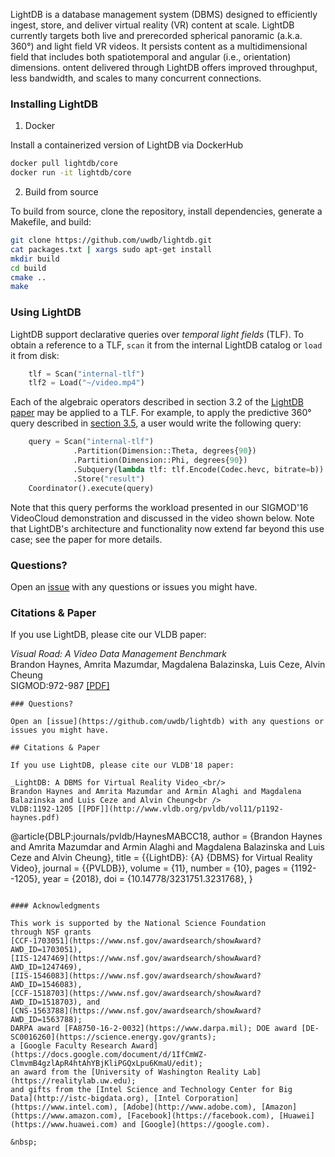 LightDB is a database management system (DBMS) designed
to efficiently ingest, store, and deliver virtual reality (VR)
content at scale. LightDB currently targets both live and prerecorded
spherical panoramic (a.k.a. 360°) and light field VR videos. It persists content
as a multidimensional field that includes both spatiotemporal 
and angular (i.e., orientation) dimensions. 
ontent delivered through LightDB offers improved throughput,
less bandwidth, and scales to many concurrent connections.

### Installing LightDB

1. Docker

Install a containerized version of LightDB via DockerHub

```sh
docker pull lightdb/core
docker run -it lightdb/core
```

2. Build from source

To build from source, clone the repository, install dependencies, generate a Makefile, and build:

```sh
git clone https://github.com/uwdb/lightdb.git
cat packages.txt | xargs sudo apt-get install
mkdir build
cd build
cmake ..
make
```

### Using LightDB

LightDB support declarative queries over _temporal light fields_ (TLF).  To obtain a reference to a TLF, `scan` it from the internal LightDB catalog or `load` it from disk:

```python
    tlf = Scan("internal-tlf")
    tlf2 = Load("~/video.mp4")
```

Each of the algebraic operators described in section 3.2 of the [LightDB paper](http://db.cs.washington.edu/projects/lightdb/p1144-haynes.pdf) may be applied to a TLF.  For example, to apply the predictive 360° query described in [section 3.5](http://db.cs.washington.edu/projects/lightdb/p1144-haynes.pdf), a user would write the following query:

```python
    query = Scan("internal-tlf")
              .Partition(Dimension::Theta, degrees{90})
              .Partition(Dimension::Phi, degrees{90})
              .Subquery(lambda tlf: tlf.Encode(Codec.hevc, bitrate=b))
              .Store("result")
    Coordinator().execute(query)
```

Note that this query performs the workload presented in our SIGMOD'16 VideoCloud demonstration and discussed in the video shown below.  Note that LightDB's architecture and functionality now extend far beyond this use case; see the paper for more details.

### Questions?

Open an [issue](https://github.com/uwdb/lightdb) with any questions or issues you might have.

### Citations & Paper

If you use LightDB, please cite our VLDB paper:

_Visual Road: A Video Data Management Benchmark_<br />
Brandon Haynes, Amrita Mazumdar, Magdalena Balazinska, Luis Ceze, Alvin Cheung<br />
SIGMOD:972-987 [[PDF]](https://dl.acm.org/citation.cfm?doid=3299869.3324955)

```
### Questions?

Open an [issue](https://github.com/uwdb/lightdb) with any questions or issues you might have.

## Citations & Paper

If you use LightDB, please cite our VLDB'18 paper:

_LightDB: A DBMS for Virtual Reality Video_<br/>
Brandon Haynes and Amrita Mazumdar and Armin Alaghi and Magdalena Balazinska and Luis Ceze and Alvin Cheung<br />
VLDB:1192-1205 [[PDF]](http://www.vldb.org/pvldb/vol11/p1192-haynes.pdf)

```
@article{DBLP:journals/pvldb/HaynesMABCC18,
  author    = {Brandon Haynes and
               Amrita Mazumdar and
               Armin Alaghi and
               Magdalena Balazinska and
               Luis Ceze and
               Alvin Cheung},
  title     = {{LightDB}: {A} {DBMS} for Virtual Reality Video},
  journal   = {{PVLDB}},
  volume    = {11},
  number    = {10},
  pages     = {1192--1205},
  year      = {2018},
  doi       = {10.14778/3231751.3231768},
}
```

#### Acknowledgments

This work is supported by the National Science Foundation
through NSF grants 
[CCF-1703051](https://www.nsf.gov/awardsearch/showAward?AWD_ID=1703051), 
[IIS-1247469](https://www.nsf.gov/awardsearch/showAward?AWD_ID=1247469), 
[IIS-1546083](https://www.nsf.gov/awardsearch/showAward?AWD_ID=1546083), 
[CCF-1518703](https://www.nsf.gov/awardsearch/showAward?AWD_ID=1518703), and 
[CNS-1563788](https://www.nsf.gov/awardsearch/showAward?AWD_ID=1563788);
DARPA award [FA8750-16-2-0032](https://www.darpa.mil); DOE award [DE-SC0016260](https://science.energy.gov/grants);
a [Google Faculty Research Award](https://docs.google.com/document/d/1IfCmWZ-ClmvmB4gzlApR4htAhYBjKliPGQxLpu6KmaU/edit);
an award from the [University of Washington Reality Lab](https://realitylab.uw.edu);
and gifts from the [Intel Science and Technology Center for Big
Data](http://istc-bigdata.org), [Intel Corporation](https://www.intel.com), [Adobe](http://www.adobe.com), [Amazon](https://www.amazon.com), [Facebook](https://facebook.com), [Huawei](https://www.huawei.com) and [Google](https://google.com).

&nbsp;
